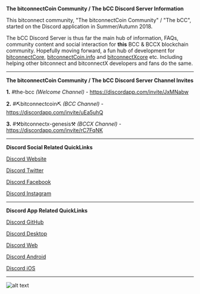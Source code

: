 **The bitconnectCoin Community / The bCC Discord Server Information**


This bitconnect community, "The bitconnectCoin Community" / "The bCC", started on the Discord application in Summer/Autumn 2018.

The bCC Discord Server is thus far the main hub of information, FAQs, community content and social interaction for **this** BCC & BCCX blockchain community. Hopefully moving forward, a fun hub of development for [bitconnectCore](https://github.com/bitconnectCore), [bitconnectCoin.info](https://github.com/bitconnectCoinInfo) and [bitconnectXcore](https://github.com/bitconnectXcore) etc. Including helping other bitconnect and bitconnectX developers and fans do the same.


---


**The bitconnectCoin Community / The bCC Discord Server Channel Invites**

**1.** #the-bcc *(Welcome Channel)* - https://discordapp.com/invite/JxMNabw

**2.** #⛏bitconnectcoin⛏ *(BCC Channel)* - https://discordapp.com/invite/uEa5uhQ

**3.** #⚒bitconnectx-genesis⚒ *(BCCX Channel)* - https://discordapp.com/invite/rC7FqNK


---


**Discord Social Related QuickLinks**

[Discord Website](https://discordapp.com)

[Discord Twitter](https://twitter.com/discordapp)

[Discord Facebook](https://www.facebook.com/discordapp/)

[Discord Instagram](https://www.instagram.com/discordapp)


---


**Discord App Related QuickLinks**

[Discord GitHub](https://github.com/discordapp)

[Discord Desktop](https://discordapp.com/download)

[Discord Web](https://discordapp.com/channels/@me)

[Discord Android](https://play.google.com/store/apps/details?id=com.discord)

[Discord iOS](https://apps.apple.com/gb/app/discord/id985746746)


---


![alt text](https://cdn.discordapp.com/attachments/643796993314914304/654048432176103444/Discord_Preview.png "The bCC Discord")
